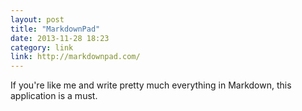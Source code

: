 ```yaml
---
layout: post
title: "MarkdownPad"
date: 2013-11-28 18:23
category: link
link: http://markdownpad.com/
---
```


If you're like me and write pretty much everything in Markdown, this application is a must.